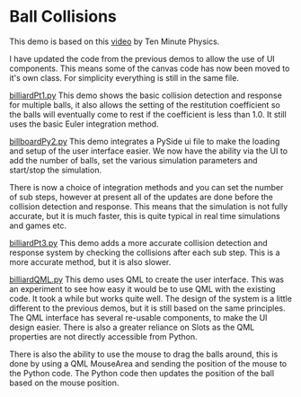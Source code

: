 # Ball Collisions

This demo is based on this [video](https://www.youtube.com/watch?v=ThhdlMbGT5g&ab_channel=TenMinutePhysics) by Ten Minute Physics.

I have updated the code from the previous demos to allow the use of UI components. This means some of the canvas code has now been moved to it's own class. For simplicity everything is still in the same file.

[billiardPt1.py](billiardPt1.py) This demo shows the basic collision detection and response for multiple balls, it also allows the setting of the restitution coefficient so the balls will eventually come to rest if the coefficient is less than 1.0. It still uses the basic Euler integration method.

[billboardPy2.py](billiardPt2.py) This demo integrates a PySide ui file to make the loading and setup of the user interface easier. We now have the ability via the UI to add the number of balls, set the various simulation parameters and start/stop the simulation.

There is now a choice of integration methods and you can set the number of sub steps, however at present all of the updates are done before the collision detection and response. This means that the simulation is not fully accurate, but it is much faster, this is quite typical in real time simulations and games etc.


[billiardPt3.py](billiardPt3.py) This demo adds a more accurate collision detection and response system by checking the collisions after each sub step. This is a more accurate method, but it is also slower.

[billiardQML.py](billiardQML.py) This demo uses QML to create the user interface. This was an experiment to see how easy it would be to use QML with the existing code. It took a while but works quite well. The design of the system is a little different to the previous demos, but it is still based on the same principles. The QML interface has several re-usable components, to make the UI design easier. There is also a greater reliance on Slots as the QML properties are not directly accessible from Python. 

There is also the ability to use the mouse to drag the balls around, this is done by using a QML MouseArea and sending the position of the mouse to the Python code. The Python code then updates the position of the ball based on the mouse position.

